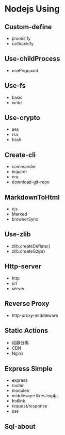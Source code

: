 # Nodejs Using

## Custom-define

- promisify
- callbackify

## Use-childProcess

- usePngquant

## Use-fs

- basic
- write

## Use-crypto

- aes
- rsa
- hash

## Create-cli

- commander
- inquirer
- ora
- download-git-repo

## MarkdownToHtml

- ejs
- Marked
- browserSync

## Use-zlib

- zlib.createDeflate()
- zlib.createGzip()

## Http-server

- http
- url
- server

## Reverse Proxy

- http-proxy-middleware

## Static Actions

- 动静分离
- CDN
- Nginx

## Express Simple

- express
- router
- modules
- middleware likes log4js
- hotlink
- request/response
- sse

## Sql-about
